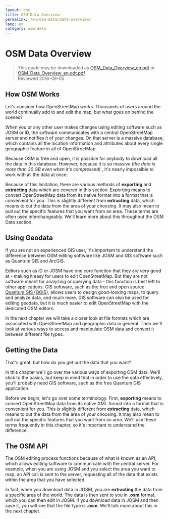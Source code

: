 ```yaml
---
layout: doc
title: OSM Data Overview
permalink: /en/osm-data/data-overview/
lang: en
category: osm-data
---
```


OSM Data Overview
===================


> This guide may be downloaded as [OSM_Data_Overview_en.odt](/files/OSM_Data_Overview_en.odt.odt) or [OSM_Data_Overview_en.odt.pdf](/files/OSM_Data_Overview_en.odt.pdf)  
> Reviewed 2016-09-05

<!--In this section we'll consider how OpenStreetMap functions, which
will help us to understand better how the data is structured, and how
we can best utilize it.-->

How OSM Works
--------------
Let's consider how OpenStreetMap works. Thousands of users
around the world continually add to and edit the map, but what
goes on behind the scenes?

When you or any other user makes changes using editing software such as JOSM
or iD, the software communicates with a central OpenStreetMap server and notifies
it of your changes. On that server is a massive database, which contains all the
location information and attributes about every single geographic feature in
all of OpenStreetMap.

Because OSM is free and open, it is possible for anybody to download all
the data in this database. However, because it is so massive (*the data is more than
30 GB even when it's compressed*) , it's nearly impossible to work with all 
the data at once.

Because of this limitation, there are various methods of **exporting** and
**extracting** data which are covered in this section. Exporting means to convert
OpenStreetMap data from its native format into a format that is convenient for you.
This is slightly different from **extracting** data, which means to cut the data
from the area of your choosing.  It may also mean to pull out the specific features
that you want from an area. These terms are often used interchangeably. We'll learn
more about this throughout the OSM Data section.

Using Geodata
--------------
If you are not an experienced GIS user, it's important to understand the difference
between OSM editing software like JOSM and GIS software such as Quantum GIS and ArcGIS.

Editors such as iD or JOSM have one core function that they are very good at - making it easy
for users to edit OpenStreetMap. But they are not software meant for analyzing or querying data -
this function is best left to other applications. GIS software, such as the free and open
source [Quantum GIS (QGIS)](http://www.qgis.org), allows users to design good-looking maps,
to query and analyze data, and much more. GIS software can also be used for editing geodata,
but it is much easier to edit OpenStreetMap with the dedicated OSM editors.

In the next chapter we will take a closer look at file formats which are associated with
OpenStreetMap and geographic data in general. Then we'll look at various ways to access and
manipulate OSM data and convert it between different file types.


Getting the Data
-----------------



That's
great, but how do you get out the data that you want?

In this chapter we'll go over the various ways of exporting OSM data. We'll stick to the basics,
but keep in mind that in order to use the data effectively, you'll probably need GIS software,
such as the free Quantum GIS application.

Before we begin, let's go over some terminology. First, **exporting** means to convert OpenStreetMap data from its native XML format into a format that is convenient for you. This is slightly different from **extracting** data, which means to cut the data from the area of your choosing.  It may also mean to pull out the specific features that you want from an area. We'll use these terms frequently in this chapter, so it's important to understand the difference.




The OSM API
------------
The OSM editing process functions because of what is known as an API, which allows
editing software to communicate with the central server. For example, when you are
using JOSM and you select the area you want to map, an API call is sent to 
the server, requesting all of the data that exists within the area that you 
have selected.

In fact, when you download data in JOSM, you are **extracting** the data from a specific
area of the world. The data is then sent to you in **.osm** format, which you can then
edit in JOSM. If you download data in JOSM and then save it, you will see that the file
type is **.osm**. We'll talk more about this in the next chapter.

